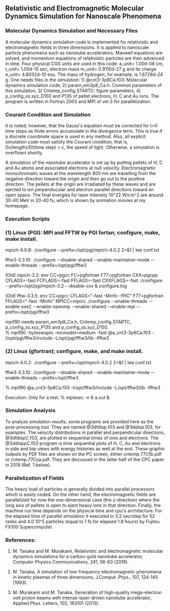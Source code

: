 ## Relativistic and Electromagnetic Molecular Dynamics Simulation for Nanoscale Phenomena ##

### Molecular Dynamics Simulation and Necessary Files ###

A molecular dynamics simulation code is implemented for relativistic and electromagnetic fields in three dimensions. It is applied to nanoscale particle phenomena such as nanotube accelerators. Maxwell equations are solved, and momentum equations of relativistic particles are then advanced in time. 
Four physical CGS units are used in this code: a_unit= 1.00d-08 cm, t_unit= 1.00d-15 sec, electron mass m_unit= 0.9110d-27 g and its charge e_unit= 4.8032d-10 esu. The mass of hydrogen, for example, is 1.6726d-24 g. One needs files in the simulation: 1) @cnt3-3p8Ca.f03: Molecular dynamics simulation code, 2) param_em3p8_Ca.h: Common parameters of this simulation, 3) Cntemp_config.STARTC: figure parameters, 4) p_config_ss.xyz_D150 and P135 of pellet electrons, H, C and Au ions. The program is written in Fortran 2003 and MPI of ver.3 for parallelization.

### Courant Condition and Simulation ###

It is noted, however, that the Gauss's equation must be corrected for t>0 time steps as finite errors accumulate in the divergence term. This is true if a discrete coordinate space is used in any method.
Also, all explicit simulation code must satisfy the Courant condition, that is, Dx(length)/Dt(time step) > c, the speed of light. Otherwise, a simulation is overflown shortly. 

A simulation of the nanotube accelerator is set up by putting pellets of H, C and Au atoms and associated electrons at null velocity. Electromagnetic monochromatic waves at the wavelength 800 nm are travelling from the negative direction toward the origin and then go out to the positive direction. The pellets at the origin are irradiated by these waves and are ejected to ion perpenducular and electron parallel directions toward an open space. The final energies for laser intensity 10^22 W/cm^2 are around 30-40 MeV in 20-40 fs, which is shown by animation movies at my homepage.

### Execution Scripts ###

### (1) Linux (PGI): MPI and FFTW by PGI fortan; configure, make, make install.

mpich-4.0.8: ./configure --prefix=/opt/pgi/mpich-4.0.2 2>&1 | tee conf.txt

fftw3-3.3.10: ./configure --disable-shared --enable-maintainer-mode --enable-threads --prefix=/opt/pgi/fftw3

(Old) mpich-3.2: env CC=pgcc FC=pgfortran F77=pgfortran CXX=pgcpp CFLAGS=-fast FCFLAGS=-fast FFLAGS=-fast CXXFLAGS=-fast ./configure --prefix=/opt/pgi/mpich-3.2 --disable-cxx & configure.log

(Old) fftw-3.3.5: env CC=pgcc CFLAGS="-fast -Minfo -fPIC" F77=pgfortran FFLAGS="-fast -Minfo" MPICC=mpicc ./configure --enable-threads --enable-sse2 --enable-openmp --enable-shared --enable-mpi --prefix=/opt/pgi/fftw3

mpif90 needs param_em3p8_Ca.h, Cntemp_config.STARTC, p_config_ss.xyz_P135 and p_config_ss.xyz_D150.   
% mpif90 -byteswapio -mcmodel=medium -fast @a_cnt3-3p8Ca.f03 -I/opt/pgi/fftw3/include -L/opt/pgi/fftw3/lib -lfftw3

### (2) Linux (gfortran); configure, make, and make install.

mpich-4.0.2: ./configure --prefix=/opt/mpich-4.0.2 2>&1 | tee conf.txt

fftw3-3.3.10: ./configure --disable-shared --enable-maintainer-mode --enable-threads --prefix=/opt/fftw3

% mpif90 @a_cnt3-3p8Ca.f03 -I/opt/fftw3/include -L/opt/fftw3/lib -lfftw3

Execution: Only for a test. % mpiexec -n 6 a.out &


### Simulation Analysis ###

To analyze simulation results, some programs are provided here as the post-processing tool. They are named @3dfdisp.f03 and @3ddisp.f03, for examples. The velocity distributions in parallel and perpendicular directions, @3dfdispC.f03, are plotted in sequential times of ions and electrons. The @3ddisppC.f03 program is time sequential plots of H, C, Au and electrons in side and top views with energy histories as well at the end. These graphic outputs by PDF files are shown on the PC screen, either cntemp.77Cfb.pdf or cntemp.77Csa.pdf. They are discussed in the latter half of the CPC paper in 2019 (Ref. 1 below).

### Parallelization of Fields ###

The heavy load of particles is generally divided into parallel processors which is easily coded.
On the other hand, the electromagnetic fields are parallelized for now the one-dimensional case (the z-direction) where the long axis of pellets is open to eject heavy ions in that direction. Finally, the machine run time depends on the physical time and cpu's architecture. For the elapsed time of parallel simulation it executed in 3.2 sec/step for 52 ranks and 4.0 10^5 particles (equal to 1 fs for elapsed 1.8 hours) by Fujitsu FX100 Supercomputer.

### References: ###

1. M. Tanaka and M. Murakami, Relativistic and electromagnetic molecular dynamics simulations for a carbon-gold nanotube accelerator, Computer Physics Communications, 241, 56-63 (2019).

2. M. Tanaka, A simulation of low-frequency electromagnetic phenomena in kinetic plasmas of three dimensions, J.Comput. Phys., 107, 124-145 (1993).

3. M. Murakami and M. Tanaka, Generation of high-quality mega-electron volt proton beams with intense-laser-driven nanotube accelerator, Applied Phys. Letters, 102, 163101 (2013).

